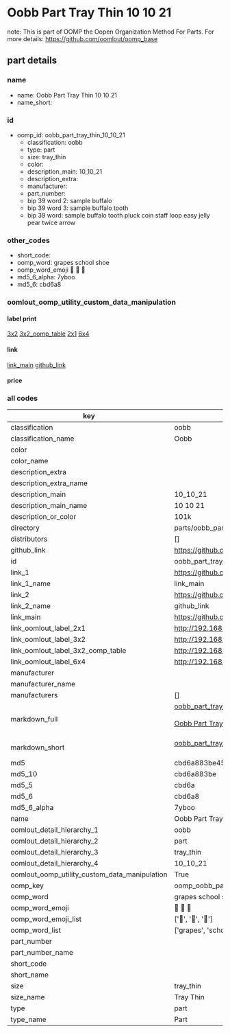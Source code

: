 # Oobb Part Tray Thin 10 10 21  

note: This is part of OOMP the Oopen Organization Method For Parts. For more details: https://github.com/oomlout/oomp_base

##  part details





### name
* name: Oobb Part Tray Thin 10 10 21
* name_short: 
### id
* oomp_id: oobb_part_tray_thin_10_10_21
  * classification: oobb
  * type: part
  * size: tray_thin
  * color: 
  * description_main: 10_10_21
  * description_extra: 
  * manufacturer: 
  * part_number: 
  * bip 39 word 2: sample buffalo
  * bip 39 word 3: sample buffalo tooth
  * bip 39 word: sample buffalo tooth pluck coin staff loop easy jelly pear twice arrow

### other_codes
* short_code: 
* oomp_word: grapes school shoe
* oomp_word_emoji :grapes: :school: :shoe:
* md5_6_alpha: 7yboo
* md5_6: cbd6a8






### oomlout_oomp_utility_custom_data_manipulation
#### label print
[3x2](http://192.168.1.245:1112/?label=oomp%207yboo)
[3x2_oomp_table](http://192.168.1.107:1112/?label=oomp%207yboo)
[2x1](http://192.168.1.242:1112/?label=oomp%207yboo)
[6x4](http://192.168.1.55:1112/?label=oomp%207yboo)    

#### link

[link_main](https://github.com/oomlout/oomlout_oomp_current_version_messy/tree/main/parts/oobb_part_tray_thin_10_10_21) [github_link](https://github.com/oomlout/oomlout_oomp_part_src/tree/main/parts/oobb_part_tray_thin_10_10_21)                             

#### price







### all codes 
| key | value |  
| --- | --- |  
| classification | oobb |  
| classification_name | Oobb |  
| color |  |  
| color_name |  |  
| description_extra |  |  
| description_extra_name |  |  
| description_main | 10_10_21 |  
| description_main_name | 10 10 21 |  
| description_or_color | 101k |  
| directory | parts/oobb_part_tray_thin_10_10_21 |  
| distributors | [] |  
| github_link | https://github.com/oomlout/oomlout_oomp_part_src/tree/main/parts/oobb_part_tray_thin_10_10_21 |  
| id | oobb_part_tray_thin_10_10_21 |  
| link_1 | https://github.com/oomlout/oomlout_oomp_current_version_messy/tree/main/parts/oobb_part_tray_thin_10_10_21 |  
| link_1_name | link_main |  
| link_2 | https://github.com/oomlout/oomlout_oomp_part_src/tree/main/parts/oobb_part_tray_thin_10_10_21 |  
| link_2_name | github_link |  
| link_main | https://github.com/oomlout/oomlout_oomp_current_version_messy/tree/main/parts/oobb_part_tray_thin_10_10_21 |  
| link_oomlout_label_2x1 | http://192.168.1.242:1112/?label=oomp%207yboo |  
| link_oomlout_label_3x2 | http://192.168.1.245:1112/?label=oomp%207yboo |  
| link_oomlout_label_3x2_oomp_table | http://192.168.1.107:1112/?label=oomp%207yboo |  
| link_oomlout_label_6x4 | http://192.168.1.55:1112/?label=oomp%207yboo |  
| manufacturer |  |  
| manufacturer_name |  |  
| manufacturers | [] |  
| markdown_full | [oobb_part_tray_thin_10_10_21](https://github.com/oomlout/oomlout_oomp_current_version_messy/tree/main/parts/oobb_part_tray_thin_10_10_21)<br>[](https://github.com/oomlout/oomlout_oomp_current_version_messy/tree/main/parts/oobb_part_tray_thin_10_10_21)<br>[Oobb Part Tray Thin 10 10 21](https://github.com/oomlout/oomlout_oomp_current_version_messy/tree/main/parts/oobb_part_tray_thin_10_10_21)<br><br> |  
| markdown_short | [oobb_part_tray_thin_10_10_21](https://github.com/oomlout/oomlout_oomp_current_version_messy/tree/main/parts/oobb_part_tray_thin_10_10_21)<br><br> |  
| md5 | cbd6a883be45d07f5016ba6bc9876df8 |  
| md5_10 | cbd6a883be |  
| md5_5 | cbd6a |  
| md5_6 | cbd6a8 |  
| md5_6_alpha | 7yboo |  
| name | Oobb Part Tray Thin 10 10 21 |  
| oomlout_detail_hierarchy_1 | oobb |  
| oomlout_detail_hierarchy_2 | part |  
| oomlout_detail_hierarchy_3 | tray_thin |  
| oomlout_detail_hierarchy_4 | 10_10_21 |  
| oomlout_oomp_utility_custom_data_manipulation | True |  
| oomp_key | oomp_oobb_part_tray_thin_10_10_21 |  
| oomp_word | grapes school shoe |  
| oomp_word_emoji | :grapes: :school: :shoe: |  
| oomp_word_emoji_list | [':grapes:', ':school:', ':shoe:'] |  
| oomp_word_list | ['grapes', 'school', 'shoe'] |  
| part_number |  |  
| part_number_name |  |  
| short_code |  |  
| short_name |  |  
| size | tray_thin |  
| size_name | Tray Thin |  
| type | part |  
| type_name | Part |  
